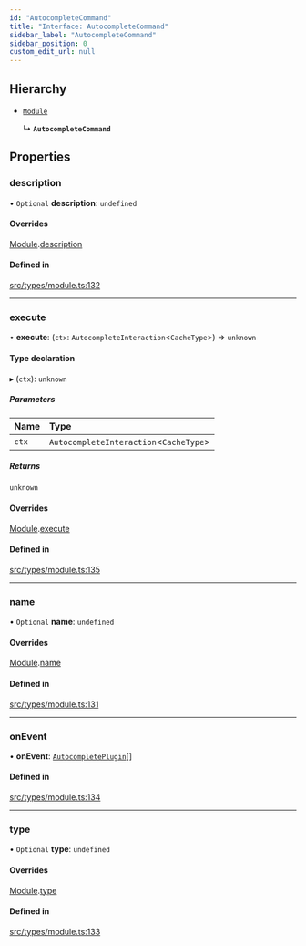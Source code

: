```yaml
---
id: "AutocompleteCommand"
title: "Interface: AutocompleteCommand"
sidebar_label: "AutocompleteCommand"
sidebar_position: 0
custom_edit_url: null
---
```


## Hierarchy

- [`Module`](Module.md)

  ↳ **`AutocompleteCommand`**

## Properties

### description

• `Optional` **description**: `undefined`

#### Overrides

[Module](Module.md).[description](Module.md#description)

#### Defined in

[src/types/module.ts:132](https://github.com/sern-handler/handler/blob/3daacfc/src/types/module.ts#L132)

___

### execute

• **execute**: (`ctx`: `AutocompleteInteraction`<`CacheType`\>) => `unknown`

#### Type declaration

▸ (`ctx`): `unknown`

##### Parameters

| Name | Type |
| :------ | :------ |
| `ctx` | `AutocompleteInteraction`<`CacheType`\> |

##### Returns

`unknown`

#### Overrides

[Module](Module.md).[execute](Module.md#execute)

#### Defined in

[src/types/module.ts:135](https://github.com/sern-handler/handler/blob/3daacfc/src/types/module.ts#L135)

___

### name

• `Optional` **name**: `undefined`

#### Overrides

[Module](Module.md).[name](Module.md#name)

#### Defined in

[src/types/module.ts:131](https://github.com/sern-handler/handler/blob/3daacfc/src/types/module.ts#L131)

___

### onEvent

• **onEvent**: [`AutocompletePlugin`](AutocompletePlugin.md)[]

#### Defined in

[src/types/module.ts:134](https://github.com/sern-handler/handler/blob/3daacfc/src/types/module.ts#L134)

___

### type

• `Optional` **type**: `undefined`

#### Overrides

[Module](Module.md).[type](Module.md#type)

#### Defined in

[src/types/module.ts:133](https://github.com/sern-handler/handler/blob/3daacfc/src/types/module.ts#L133)

